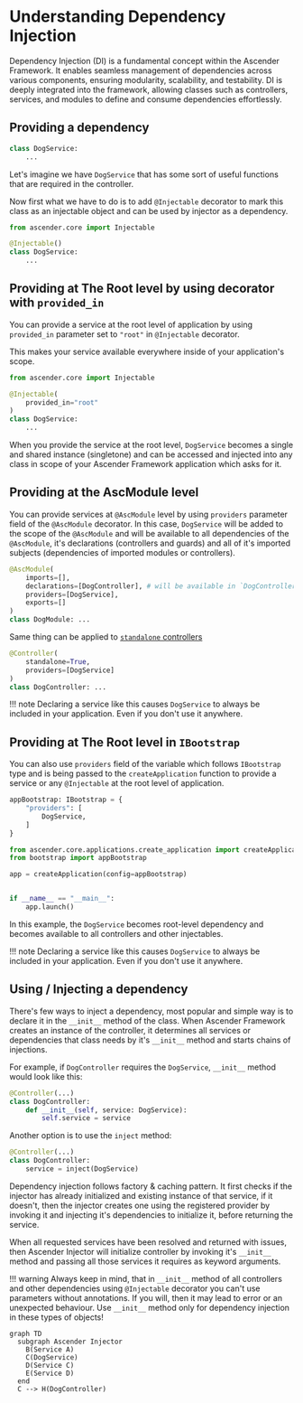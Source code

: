 # Understanding Dependency Injection

Dependency Injection (DI) is a fundamental concept within the Ascender Framework. It enables seamless management of dependencies across various components, ensuring modularity, scalability, and testability. DI is deeply integrated into the framework, allowing classes such as controllers, services, and modules to define and consume dependencies effortlessly.


## Providing a dependency

```py
class DogService:
    ...
```

Let's imagine we have `DogService` that has some sort of useful functions that are required in the controller.

Now first what we have to do is to add `@Injectable` decorator to mark this class as an injectable object and can be used by injector as a dependency.

```py hl_lines="1 3"
from ascender.core import Injectable

@Injectable()
class DogService:
    ...
```


## Providing at The Root level by using decorator with `provided_in`

You can provide a service at the root level of application by using `provided_in` parameter set to `"root"` in `@Injectable` decorator.

This makes your service available everywhere inside of your application's scope.

```py hl_lines="4"
from ascender.core import Injectable

@Injectable(
    provided_in="root"
)
class DogService:
    ...
```

When you provide the service at the root level, `DogService` becomes a single and shared instance (singletone) and can be accessed and injected into any class in scope of your Ascender Framework application which asks for it.


## Providing at the AscModule level

You can provide services at `@AscModule` level by using `providers` parameter field of the `@AscModule` decorator. In this case, `DogService` will be added to the scope of the `@AscModule` and will be available to all dependencies of the `@AscModule`, it's declarations (controllers and guards) and all of it's imported subjects (dependencies of imported modules or controllers).

```py
@AscModule(
    imports=[],
    declarations=[DogController], # will be available in `DogController`
    providers=[DogService],
    exports=[]
)
class DogModule: ...
```

Same thing can be applied to [`standalone` controllers](/controllers/controller-types/#standalone-controllers)
```py
@Controller(
    standalone=True,
    providers=[DogService]
)
class DogController: ...
```

!!! note
    Declaring a service like this causes `DogService` to always be included in your application. Even if you don't use it anywhere.


## Providing at The Root level in `IBootstrap`

You can also use `providers` field of the variable which follows `IBootstrap` type and is being passed to the `createApplication` function to provide a service or any `@Injectable` at the root level of application.

```py title="src/bootstrap.py"
appBootstrap: IBootstrap = {
    "providers": [
        DogService,
    ]
}
```

```py title="src/main.py"
from ascender.core.applications.create_application import createApplication
from bootstrap import appBootstrap

app = createApplication(config=appBootstrap)


if __name__ == "__main__":
    app.launch()
```
In this example, the `DogService` becomes root-level dependency and becomes available to all controllers and other injectables.

!!! note
    Declaring a service like this causes `DogService` to always be included in your application. Even if you don't use it anywhere.


## Using / Injecting a dependency

There's few ways to inject a dependency, most popular and simple way is to declare it in the `__init__` method of the class. When Ascender Framework creates an instance of the controller, it determines all services or dependencies that class needs by it's `__init__` method and starts chains of injections. 

For example, if `DogController` requires the `DogService`, `__init__` method would look like this:
```py
@Controller(...)
class DogController:
    def __init__(self, service: DogService):
        self.service = service
```

Another option is to use the `inject` method:
```py
@Controller(...)
class DogController:
    service = inject(DogService)
```

Dependency injection follows factory & caching pattern. It first checks if the injector has already initialized and existing instance of that service, if it doesn't, then the injector creates one using the registered provider by invoking it and injecting it's dependencies to initialize it, before returning the service.

When all requested services have been resolved and returned with issues, then Ascender Injector will initialize controller by invoking it's `__init__` method and passing all those services it requires as keyword arguments.

!!! warning
    Always keep in mind, that in `__init__` method of all controllers and other dependencies using `@Injectable` decorator you can't use parameters without annotations.
    If you will, then it may lead to error or an unexpected behaviour. Use `__init__` method only for dependency injection in these types of objects!

``` mermaid
graph TD
  subgraph Ascender Injector 
    B(Service A)
    C(DogService)
    D(Service C)
    E(Service D)
  end
  C --> H(DogController)
```